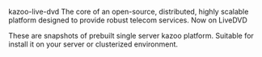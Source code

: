 kazoo-live-dvd
The core of an open-source, distributed, highly scalable platform designed to provide robust telecom services. Now on LiveDVD

These are snapshots of prebuilt single server kazoo platform. Suitable for install it on your server or clusterized environment.

